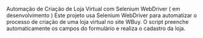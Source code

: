 Automação de Criação de Loja Virtual com Selenium WebDriver ( em desenvolvimento )
Este projeto usa Selenium WebDriver para automatizar o processo de criação de uma loja virtual no site WBuy. O script preenche automaticamente os campos do formulário e realiza o cadastro da loja.